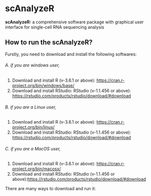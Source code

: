 #                                                              scAnalyzeR
**scAnalyzeR:** a comprehensive software package with graphical user interface for single-cell RNA sequencing analysis

## How to run the scAnalyzeR?
Furstly, you need to download and install the following softwares:
###### A. if you are windows user,
1. Download and install R (v-3.6.1 or above): https://cran.r-project.org/bin/windows/base/
2. Download and install RStudio: RStudio (v-1.1.456 or above): https://rstudio.com/products/rstudio/download/#download
###### B. if you are a Linux user,
1. Download and install R (v-3.6.1 or above): https://cran.r-project.org/bin/linux/
2. Download and install RStudio: RStudio (v-1.1.456 or above): https://rstudio.com/products/rstudio/download/#download
###### C. if you are a MacOS user,
 1. Download and install R (v-3.6.1 or above): https://cran.r-project.org/bin/macosx/
2. Download and install RStudio: RStudio (v-1.1.456 or above):https://rstudio.com/products/rstudio/download/#download

There are many ways to download and run it:



